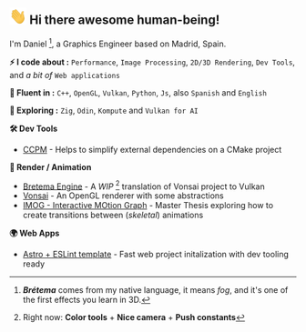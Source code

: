 ## <img src="https://github.com/byBretema/byBretema/blob/main/imgs/wave.gif?raw=true" width="30"> Hi there awesome human-being!

I'm Daniel [^1], a Graphics Engineer based on Madrid, Spain.

**⚡ I code about :** `Performance`, `Image Processing`, `2D/3D Rendering`, `Dev Tools`, and *a bit of* `Web applications`

**🙊 Fluent in :** `C++`, `OpenGL`, `Vulkan`, `Python`, `Js`, also `Spanish` and `English`

**🌳 Exploring :** `Zig`, `Odin`, `Kompute` and `Vulkan for AI`

**🛠️ Dev Tools**
- [CCPM](https://github.com/byBretema/ccpm) - Helps to simplify external dependencies on a CMake project

**🧊 Render / Animation**
- [Bretema Engine](https://github.com/byBretema/bretema) - A _WIP_ [^2] translation of Vonsai project to Vulkan
- [Vonsai](https://github.com/byBretema/vonsai) - An OpenGL renderer with some abstractions
- [IMOG - Interactive MOtion Graph](https://github.com/byBretema/imog) - Master Thesis exploring how to create transitions between (_skeletal_) animations

**🌍 Web Apps**
- [Astro + ESLint template](https://github.com/byBretema/astro-eslint-template) - Fast web project initalization with dev tooling ready

[^1]: ***Brétema*** comes from my native language, it means _fog_, and it's one of the first effects you learn in 3D.
[^2]: Right now: **Color tools** + **Nice camera** + **Push constants**
